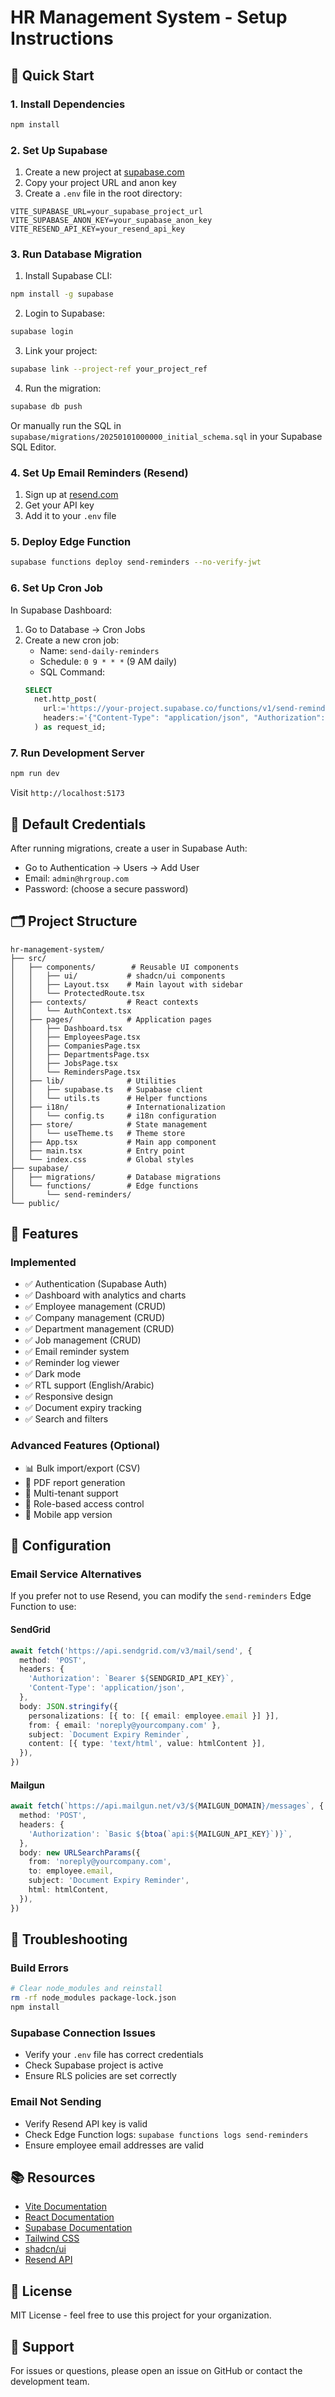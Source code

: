 # HR Management System - Setup Instructions

## 🚀 Quick Start

### 1. Install Dependencies

```bash
npm install
```

### 2. Set Up Supabase

1. Create a new project at [supabase.com](https://supabase.com)
2. Copy your project URL and anon key
3. Create a `.env` file in the root directory:

```env
VITE_SUPABASE_URL=your_supabase_project_url
VITE_SUPABASE_ANON_KEY=your_supabase_anon_key
VITE_RESEND_API_KEY=your_resend_api_key
```

### 3. Run Database Migration

1. Install Supabase CLI:
```bash
npm install -g supabase
```

2. Login to Supabase:
```bash
supabase login
```

3. Link your project:
```bash
supabase link --project-ref your_project_ref
```

4. Run the migration:
```bash
supabase db push
```

Or manually run the SQL in `supabase/migrations/20250101000000_initial_schema.sql` in your Supabase SQL Editor.

### 4. Set Up Email Reminders (Resend)

1. Sign up at [resend.com](https://resend.com)
2. Get your API key
3. Add it to your `.env` file

### 5. Deploy Edge Function

```bash
supabase functions deploy send-reminders --no-verify-jwt
```

### 6. Set Up Cron Job

In Supabase Dashboard:
1. Go to Database → Cron Jobs
2. Create a new cron job:
   - Name: `send-daily-reminders`
   - Schedule: `0 9 * * *` (9 AM daily)
   - SQL Command:
   ```sql
   SELECT
     net.http_post(
       url:='https://your-project.supabase.co/functions/v1/send-reminders',
       headers:='{"Content-Type": "application/json", "Authorization": "Bearer YOUR_ANON_KEY"}'::jsonb
     ) as request_id;
   ```

### 7. Run Development Server

```bash
npm run dev
```

Visit `http://localhost:5173`

## 📝 Default Credentials

After running migrations, create a user in Supabase Auth:
- Go to Authentication → Users → Add User
- Email: `admin@hrgroup.com`
- Password: (choose a secure password)

## 🗂️ Project Structure

```
hr-management-system/
├── src/
│   ├── components/        # Reusable UI components
│   │   ├── ui/           # shadcn/ui components
│   │   ├── Layout.tsx    # Main layout with sidebar
│   │   └── ProtectedRoute.tsx
│   ├── contexts/         # React contexts
│   │   └── AuthContext.tsx
│   ├── pages/            # Application pages
│   │   ├── Dashboard.tsx
│   │   ├── EmployeesPage.tsx
│   │   ├── CompaniesPage.tsx
│   │   ├── DepartmentsPage.tsx
│   │   ├── JobsPage.tsx
│   │   └── RemindersPage.tsx
│   ├── lib/              # Utilities
│   │   ├── supabase.ts   # Supabase client
│   │   └── utils.ts      # Helper functions
│   ├── i18n/             # Internationalization
│   │   └── config.ts     # i18n configuration
│   ├── store/            # State management
│   │   └── useTheme.ts   # Theme store
│   ├── App.tsx           # Main app component
│   ├── main.tsx          # Entry point
│   └── index.css         # Global styles
├── supabase/
│   ├── migrations/       # Database migrations
│   └── functions/        # Edge functions
│       └── send-reminders/
└── public/
```

## 🎨 Features

### Implemented
- ✅ Authentication (Supabase Auth)
- ✅ Dashboard with analytics and charts
- ✅ Employee management (CRUD)
- ✅ Company management (CRUD)
- ✅ Department management (CRUD)
- ✅ Job management (CRUD)
- ✅ Email reminder system
- ✅ Reminder log viewer
- ✅ Dark mode
- ✅ RTL support (English/Arabic)
- ✅ Responsive design
- ✅ Document expiry tracking
- ✅ Search and filters

### Advanced Features (Optional)
- 📊 Bulk import/export (CSV)
- 📄 PDF report generation
- 👥 Multi-tenant support
- 🔐 Role-based access control
- 📱 Mobile app version

## 🔧 Configuration

### Email Service Alternatives

If you prefer not to use Resend, you can modify the `send-reminders` Edge Function to use:

#### SendGrid
```typescript
await fetch('https://api.sendgrid.com/v3/mail/send', {
  method: 'POST',
  headers: {
    'Authorization': `Bearer ${SENDGRID_API_KEY}`,
    'Content-Type': 'application/json',
  },
  body: JSON.stringify({
    personalizations: [{ to: [{ email: employee.email }] }],
    from: { email: 'noreply@yourcompany.com' },
    subject: `Document Expiry Reminder`,
    content: [{ type: 'text/html', value: htmlContent }],
  }),
})
```

#### Mailgun
```typescript
await fetch(`https://api.mailgun.net/v3/${MAILGUN_DOMAIN}/messages`, {
  method: 'POST',
  headers: {
    'Authorization': `Basic ${btoa(`api:${MAILGUN_API_KEY}`)}`,
  },
  body: new URLSearchParams({
    from: 'noreply@yourcompany.com',
    to: employee.email,
    subject: 'Document Expiry Reminder',
    html: htmlContent,
  }),
})
```

## 🐛 Troubleshooting

### Build Errors
```bash
# Clear node_modules and reinstall
rm -rf node_modules package-lock.json
npm install
```

### Supabase Connection Issues
- Verify your `.env` file has correct credentials
- Check Supabase project is active
- Ensure RLS policies are set correctly

### Email Not Sending
- Verify Resend API key is valid
- Check Edge Function logs: `supabase functions logs send-reminders`
- Ensure employee email addresses are valid

## 📚 Resources

- [Vite Documentation](https://vitejs.dev/)
- [React Documentation](https://react.dev/)
- [Supabase Documentation](https://supabase.com/docs)
- [Tailwind CSS](https://tailwindcss.com/)
- [shadcn/ui](https://ui.shadcn.com/)
- [Resend API](https://resend.com/docs)

## 📄 License

MIT License - feel free to use this project for your organization.

## 🤝 Support

For issues or questions, please open an issue on GitHub or contact the development team.
